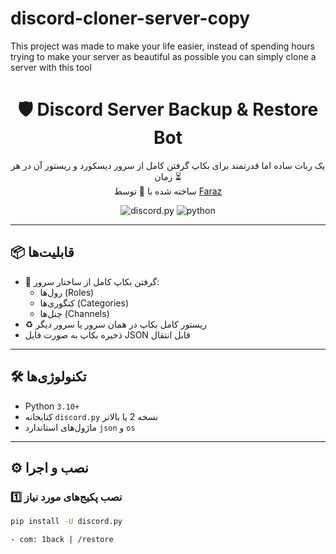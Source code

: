 # discord-cloner-server-copy
This project was made to make your life easier, instead of spending hours trying to make your server as beautiful as possible you can simply clone a server with this tool


<h1 align="center">🛡️ Discord Server Backup & Restore Bot</h1>

<p align="center">
  یک ربات ساده اما قدرتمند برای بکاپ گرفتن کامل از سرور دیسکورد و ریستور آن در هر زمان ⏳<br>
  ساخته شده با 💙 توسط <a href="https://github.com/011-karbalad">Faraz</a>
</p>

<div align="center">
  <img src="https://img.shields.io/badge/discord.py-2.0+-5865F2?style=for-the-badge&logo=discord" alt="discord.py">
  <img src="https://img.shields.io/badge/Python-3.10+-3776AB?style=for-the-badge&logo=python" alt="python">
</div>

---

## 📦 قابلیت‌ها

- 🎯 گرفتن بکاپ کامل از ساختار سرور:
  - رول‌ها (Roles)
  - کتگوری‌ها (Categories)
  - چنل‌ها (Channels)
- ♻️ ریستور کامل بکاپ در همان سرور یا سرور دیگر
- ذخیره بکاپ به صورت فایل JSON قابل انتقال

---

## 🛠️ تکنولوژی‌ها

- Python `3.10+`
- کتابخانه `discord.py` نسخه 2 یا بالاتر
- ماژول‌های استاندارد `json` و `os`

---

## ⚙️ نصب و اجرا

### 1️⃣ نصب پکیج‌های مورد نیاز

```bash
pip install -U discord.py

- com: 1back | /restore

